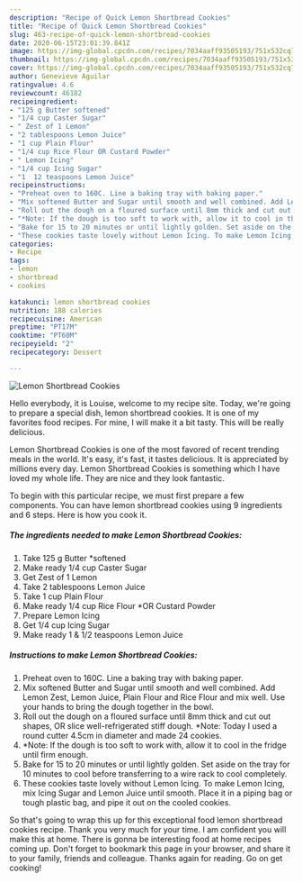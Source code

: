 ```yaml
---
description: "Recipe of Quick Lemon Shortbread Cookies"
title: "Recipe of Quick Lemon Shortbread Cookies"
slug: 463-recipe-of-quick-lemon-shortbread-cookies
date: 2020-06-15T23:01:39.841Z
image: https://img-global.cpcdn.com/recipes/7034aaff93505193/751x532cq70/lemon-shortbread-cookies-recipe-main-photo.jpg
thumbnail: https://img-global.cpcdn.com/recipes/7034aaff93505193/751x532cq70/lemon-shortbread-cookies-recipe-main-photo.jpg
cover: https://img-global.cpcdn.com/recipes/7034aaff93505193/751x532cq70/lemon-shortbread-cookies-recipe-main-photo.jpg
author: Genevieve Aguilar
ratingvalue: 4.6
reviewcount: 46182
recipeingredient:
- "125 g Butter softened"
- "1/4 cup Caster Sugar"
- " Zest of 1 Lemon"
- "2 tablespoons Lemon Juice"
- "1 cup Plain Flour"
- "1/4 cup Rice Flour OR Custard Powder"
- " Lemon Icing"
- "1/4 cup Icing Sugar"
- "1  12 teaspoons Lemon Juice"
recipeinstructions:
- "Preheat oven to 160C. Line a baking tray with baking paper."
- "Mix softened Butter and Sugar until smooth and well combined. Add Lemon Zest, Lemon Juice, Plain Flour and Rice Flour and mix well. Use your hands to bring the dough together in the bowl."
- "Roll out the dough on a floured surface until 8mm thick and cut out shapes, OR slice well-refrigerated stiff dough. *Note: Today I used a round cutter 4.5cm in diameter and made 24 cookies."
- "*Note: If the dough is too soft to work with, allow it to cool in the fridge until firm enough."
- "Bake for 15 to 20 minutes or until lightly golden. Set aside on the tray for 10 minutes to cool before transferring to a wire rack to cool completely."
- "These cookies taste lovely without Lemon Icing. To make Lemon Icing, mix Icing Sugar and Lemon Juice until smooth. Place it in a piping bag or tough plastic bag, and pipe it out on the cooled cookies."
categories:
- Recipe
tags:
- lemon
- shortbread
- cookies

katakunci: lemon shortbread cookies 
nutrition: 188 calories
recipecuisine: American
preptime: "PT17M"
cooktime: "PT60M"
recipeyield: "2"
recipecategory: Dessert

---
```



![Lemon Shortbread Cookies](https://img-global.cpcdn.com/recipes/7034aaff93505193/751x532cq70/lemon-shortbread-cookies-recipe-main-photo.jpg)

Hello everybody, it is Louise, welcome to my recipe site. Today, we're going to prepare a special dish, lemon shortbread cookies. It is one of my favorites food recipes. For mine, I will make it a bit tasty. This will be really delicious.



Lemon Shortbread Cookies is one of the most favored of recent trending meals in the world. It's easy, it's fast, it tastes delicious. It is appreciated by millions every day. Lemon Shortbread Cookies is something which I have loved my whole life. They are nice and they look fantastic.


To begin with this particular recipe, we must first prepare a few components. You can have lemon shortbread cookies using 9 ingredients and 6 steps. Here is how you cook it.

<!--inarticleads1-->

##### The ingredients needed to make Lemon Shortbread Cookies:

1. Take 125 g Butter *softened
1. Make ready 1/4 cup Caster Sugar
1. Get  Zest of 1 Lemon
1. Take 2 tablespoons Lemon Juice
1. Take 1 cup Plain Flour
1. Make ready 1/4 cup Rice Flour *OR Custard Powder
1. Prepare  Lemon Icing
1. Get 1/4 cup Icing Sugar
1. Make ready 1 &amp; 1/2 teaspoons Lemon Juice




<!--inarticleads2-->

##### Instructions to make Lemon Shortbread Cookies:

1. Preheat oven to 160C. Line a baking tray with baking paper.
1. Mix softened Butter and Sugar until smooth and well combined. Add Lemon Zest, Lemon Juice, Plain Flour and Rice Flour and mix well. Use your hands to bring the dough together in the bowl.
1. Roll out the dough on a floured surface until 8mm thick and cut out shapes, OR slice well-refrigerated stiff dough. *Note: Today I used a round cutter 4.5cm in diameter and made 24 cookies.
1. *Note: If the dough is too soft to work with, allow it to cool in the fridge until firm enough.
1. Bake for 15 to 20 minutes or until lightly golden. Set aside on the tray for 10 minutes to cool before transferring to a wire rack to cool completely.
1. These cookies taste lovely without Lemon Icing. To make Lemon Icing, mix Icing Sugar and Lemon Juice until smooth. Place it in a piping bag or tough plastic bag, and pipe it out on the cooled cookies.




So that's going to wrap this up for this exceptional food lemon shortbread cookies recipe. Thank you very much for your time. I am confident you will make this at home. There is gonna be interesting food at home recipes coming up. Don't forget to bookmark this page in your browser, and share it to your family, friends and colleague. Thanks again for reading. Go on get cooking!
